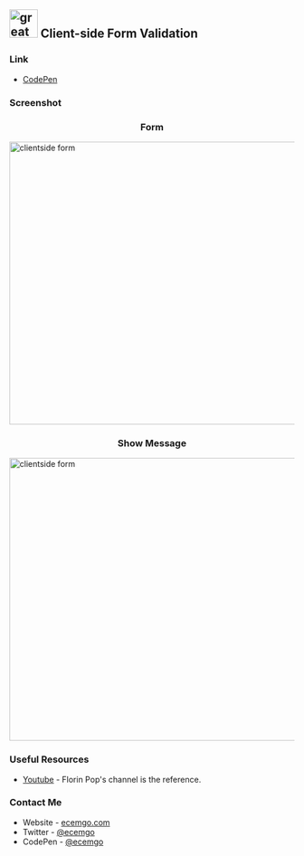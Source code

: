 ## <img src="https://user-images.githubusercontent.com/13468728/233831804-0f5c7ee5-d654-4c13-9c77-a5bd6dc4fe74.jpg" title="great tricks" alt="great tricks" width="50" height="50"/> Client-side Form Validation

### Link

- [CodePen](https://codepen.io/ecemgo/pen/vYVWKXG)

### Screenshot

<div align="left">
<h3 align="center">Form</h3>
<img src="https://github.com/ecemgo/mini-samples-great-tricks/assets/13468728/37a3c2e0-e72d-4e86-bcf2-5119d7211594" title="clientside form" alt="clientside form" width="800" height="500"/>
<h3 align="center">Show Message</h3>
<img src="https://github.com/ecemgo/mini-samples-great-tricks/assets/13468728/994a2d27-d6f8-459e-9890-f2e1f1559155" title="clientside form" alt="clientside form" width="800" height="500"/>
</div>

### Useful Resources

- [Youtube](https://www.youtube.com/watch?v=rsd4FNGTRBw) - Florin Pop's channel is the reference.

### Contact Me

- Website - [ecemgo.com](https://www.ecemgo.com/)
- Twitter - [@ecemgo](https://twitter.com/ecemgo)
- CodePen - [@ecemgo](https://codepen.io/ecemgo)
